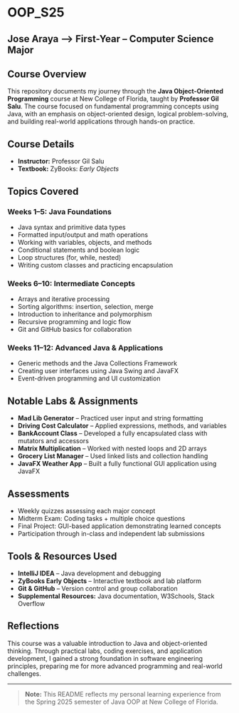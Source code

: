 # OOP_S25

## Jose Araya --> First-Year – Computer Science Major

## Course Overview
This repository documents my journey through the **Java Object-Oriented Programming** course at New College of Florida, taught by **Professor Gil Salu**. The course focused on fundamental programming concepts using Java, with an emphasis on object-oriented design, logical problem-solving, and building real-world applications through hands-on practice.

## Course Details
- **Instructor:** Professor Gil Salu  
- **Textbook:** ZyBooks: *Early Objects*  

## Topics Covered

### Weeks 1–5: Java Foundations
- Java syntax and primitive data types
- Formatted input/output and math operations
- Working with variables, objects, and methods
- Conditional statements and boolean logic
- Loop structures (for, while, nested)
- Writing custom classes and practicing encapsulation

### Weeks 6–10: Intermediate Concepts
- Arrays and iterative processing
- Sorting algorithms: insertion, selection, merge
- Introduction to inheritance and polymorphism
- Recursive programming and logic flow
- Git and GitHub basics for collaboration

### Weeks 11–12: Advanced Java & Applications
- Generic methods and the Java Collections Framework
- Creating user interfaces using Java Swing and JavaFX
- Event-driven programming and UI customization

## Notable Labs & Assignments
- **Mad Lib Generator** – Practiced user input and string formatting  
- **Driving Cost Calculator** – Applied expressions, methods, and variables  
- **BankAccount Class** – Developed a fully encapsulated class with mutators and accessors  
- **Matrix Multiplication** – Worked with nested loops and 2D arrays  
- **Grocery List Manager** – Used linked lists and collection handling  
- **JavaFX Weather App** – Built a fully functional GUI application using JavaFX

## Assessments
- Weekly quizzes assessing each major concept
- Midterm Exam: Coding tasks + multiple choice questions
- Final Project: GUI-based application demonstrating learned concepts
- Participation through in-class and independent lab submissions

## Tools & Resources Used
- **IntelliJ IDEA** – Java development and debugging
- **ZyBooks Early Objects** – Interactive textbook and lab platform
- **Git & GitHub** – Version control and group collaboration
- **Supplemental Resources:** Java documentation, W3Schools, Stack Overflow



## Reflections
This course was a valuable introduction to Java and object-oriented thinking. Through practical labs, coding exercises, and application development, I gained a strong foundation in software engineering principles, preparing me for more advanced programming and real-world challenges.

---

> **Note:** This README reflects my personal learning experience from the Spring 2025 semester of Java OOP at New College of Florida.


